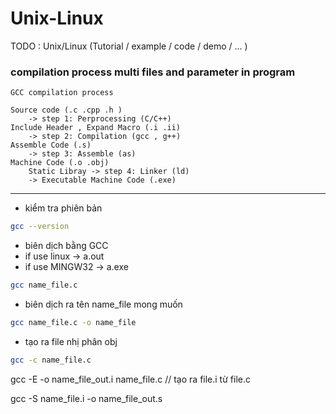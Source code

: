 # Unix-Linux
TODO : Unix/Linux (Tutorial / example / code / demo / ... )

### compilation process multi files and parameter in program

```
GCC compilation process 

Source code (.c .cpp .h ) 
    -> step 1: Perprocessing (C/C++)
Include Header , Expand Macro (.i .ii)
    -> step 2: Compilation (gcc , g++)
Assemble Code (.s)
    -> step 3: Assemble (as)
Machine Code (.o .obj)
    Static Libray -> step 4: Linker (ld)
    -> Executable Machine Code (.exe)
```
-------------------------------------
 - kiểm tra phiên bản 
```bash
gcc --version
```

 - biên dịch bằng GCC 
 - if use linux -> a.out
 - if use MINGW32 -> a.exe
```bash 
gcc name_file.c
```

 - biên dịch ra tên name_file mong muốn
```bash
gcc name_file.c -o name_file
```

 - tạo ra file nhị phân obj 
```bash
gcc -c name_file.c 
```


gcc -E -o name_file_out.i name_file.c
                // tạo ra file.i từ file.c

gcc -S name_file.i -o name_file_out.s


